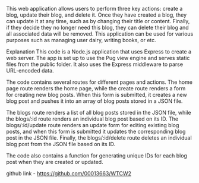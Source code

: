 This web application allows users to perform three key actions: create a blog, update their blog, and delete it. Once they have created a blog, they can update it at any time, such as by changing their title or content. Finally, if they decide they no longer need this blog, they can delete their blog and all associated data will be removed. This application can be used for various purposes such as managing user dairy, writing books, or etc.

Explanation
This code is a Node.js application that uses Express to create a web server. The app is set up to use the Pug view engine and serves static files from the public folder. It also uses the Express middleware to parse URL-encoded data.

The code contains several routes for different pages and actions. The home page route renders the home page, while the create route renders a form for creating new blog posts. When this form is submitted, it creates a new blog post and pushes it into an array of blog posts stored in a JSON file. 

The blogs route renders a list of all blog posts stored in the JSON file, while the blogs/:id route renders an individual blog post based on its ID. The blogs/:id/update route renders an update form for editing existing blog posts, and when this form is submitted it updates the corresponding blog post in the JSON file. Finally, the blogs/:id/delete route deletes an individual blog post from the JSON file based on its ID. 

The code also contains a function for generating unique IDs for each blog post when they are created or updated.

github link - https://github.com/00013663/WTCW2
